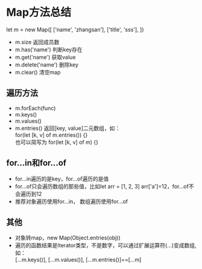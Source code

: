 # Map方法总结
let m = new Map([
  ['name', 'zhangsan'],
  ['title', 'sss'],
])
* m.size 返回成员数
* m.has('name') 判断key存在
* m.get('name') 获取value
* m.delete('name') 删除key
* m.clear() 清空map
## 遍历方法
* m.forEach(func)
* m.keys()
* m.values()
* m.entries() 返回[key, value]二元数组，如：  
  for(let [k, v] of m.entries()) {}  
  也可以简写为 for(let [k, v] of m) {}
## for...in和for...of
* for...in遍历的是key，for...of遍历的是值
* for...of只会遍历数组的那些值，比如let arr = [1, 2, 3] arr['a']=12，for...of不会遍历到12
* 推荐对象遍历使用for...in， 数组遍历使用for...of
## 其他
* 对象转map，new Map(Object.entries(obj))
* 遍历的函数结果是Iterator类型，不是数字，可以通过扩展运算符(...)变成数组,如：  
  [...m.keys()], [...m.values()], [...m.entries()]==[...m]
